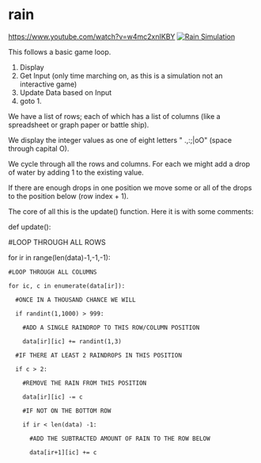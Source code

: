 # rain
https://www.youtube.com/watch?v=w4mc2xnIKBY
[![Rain Simulation](https://img.youtube.com/vi/w4mc2xnIKBY/0.jpg)](https://www.youtube.com/watch?v=w4mc2xnIKBY)

This follows a basic game loop.

1. Display 
2. Get Input (only time marching on, as this is a simulation not an interactive game)
3. Update Data based on Input
4. goto 1.

We have a list of rows; each of which has a list of columns (like a spreadsheet or graph paper or battle ship).

We display the integer values as one of eight letters " .,:;|oO" (space through capital O).

We cycle through all the rows and columns. For each we might add a drop of water by adding 1 to the existing value.

If there are enough drops in one position we move some or all of the drops to the position below (row index + 1).




The core of all this is the update() function.
Here it is with some comments:

def update():

  #LOOP THROUGH ALL ROWS
  
  for ir in range(len(data)-1,-1,-1):
  
    #LOOP THROUGH ALL COLUMNS
    
    for ic, c in enumerate(data[ir]):
    
      #ONCE IN A THOUSAND CHANCE WE WILL 
      
      if randint(1,1000) > 999:
      
        #ADD A SINGLE RAINDROP TO THIS ROW/COLUMN POSITION
        
        data[ir][ic] += randint(1,3)
        
      #IF THERE AT LEAST 2 RAINDROPS IN THIS POSITION
      
      if c > 2:
      
        #REMOVE THE RAIN FROM THIS POSITION
        
        data[ir][ic] -= c
        
        #IF NOT ON THE BOTTOM ROW
        
        if ir < len(data) -1:
        
          #ADD THE SUBTRACTED AMOUNT OF RAIN TO THE ROW BELOW
          
          data[ir+1][ic] += c
